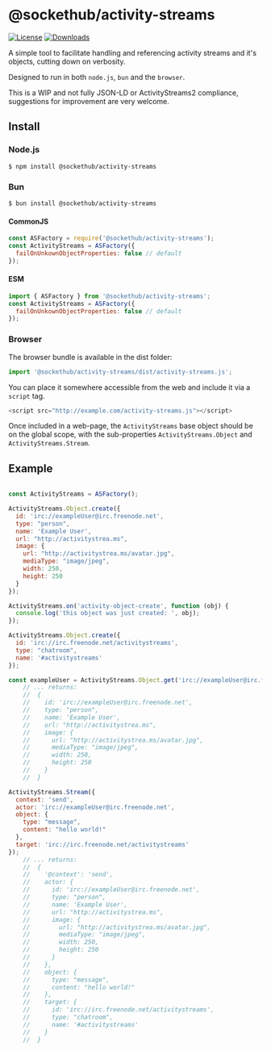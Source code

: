 # @sockethub/activity-streams

[![License](https://img.shields.io/npm/l/activity-streams.svg?style=flat)](https://npmjs.org/package/@sockethub/activity-streams)
[![Downloads](http://img.shields.io/npm/dm/activity-streams.svg?style=flat)](https://npmjs.org/package/@sockethub/activity-streams)

A simple tool to facilitate handling and referencing activity streams and it's objects, cutting
down on verbosity.

Designed to run in both `node.js`, `bun` and the `browser`.

This is a WIP and not fully JSON-LD or ActivityStreams2 compliance, suggestions for improvement
are very welcome.

## Install

### Node.js

`$ npm install @sockethub/activity-streams`

### Bun

`$ bun install @sockethub/activity-streams`

#### CommonJS

```javascript
const ASFactory = require('@sockethub/activity-streams');
const ActivityStreams = ASFactory({
  failOnUnkownObjectProperties: false // default
});
```

#### ESM

```javascript
import { ASFactory } from '@sockethub/activity-streams';
const ActivityStreams = ASFactory({
  failOnUnkownObjectProperties: false // default
});
```

### Browser

The browser bundle is available in the dist folder:

```javascript
import '@sockethub/activity-streams/dist/activity-streams.js';
```

You can place it somewhere accessible from the web and include it via a `script` tag.

```javascript
<script src="http://example.com/activity-streams.js"></script>
```

Once included in a web-page, the `ActivityStreams` base object should be on the global scope, with
the sub-properties `ActivityStreams.Object` and `ActivityStreams.Stream`.

## Example

```javascript

const ActivityStreams = ASFactory();

ActivityStreams.Object.create({
  id: 'irc://exampleUser@irc.freenode.net',
  type: "person",
  name: 'Example User',
  url: "http://activitystrea.ms",
  image: {
    url: "http://activitystrea.ms/avatar.jpg",
    mediaType: "image/jpeg",
    width: 250,
    height: 250
  }
});

ActivityStreams.on('activity-object-create', function (obj) {
  console.log('this object was just created: ', obj);
});

ActivityStreams.Object.create({
  id: 'irc://irc.freenode.net/activitystreams',
  type: "chatroom",
  name: '#activitystreams'
});

const exampleUser = ActivityStreams.Object.get('irc://exampleUser@irc.freenode.net');
    // ... returns:
    //  {
    //    id: 'irc://exampleUser@irc.freenode.net',
    //    type: "person",
    //    name: 'Example User',
    //    url: "http://activitystrea.ms",
    //    image: {
    //      url: "http://activitystrea.ms/avatar.jpg",
    //      mediaType: "image/jpeg",
    //      width: 250,
    //      height: 250
    //    }
    //  }

ActivityStreams.Stream({
  context: 'send',
  actor: 'irc://exampleUser@irc.freenode.net',
  object: {
    type: "message",
    content: "hello world!"
  },
  target: 'irc://irc.freenode.net/activitystreams'
});
    // ... returns:
    //  {
    //    '@context': 'send',
    //    actor: {
    //      id: 'irc://exampleUser@irc.freenode.net',
    //      type: "person",
    //      name: 'Example User',
    //      url: "http://activitystrea.ms",
    //      image: {
    //        url: "http://activitystrea.ms/avatar.jpg",
    //        mediaType: "image/jpeg",
    //        width: 250,
    //        height: 250
    //      }
    //    },
    //    object: {
    //      type: "message",
    //      content: "hello world!"
    //    },
    //    target: {
    //      id: 'irc://irc.freenode.net/activitystreams',
    //      type: "chatroom",
    //      name: '#activitystreams'
    //    }
    //  }
```

